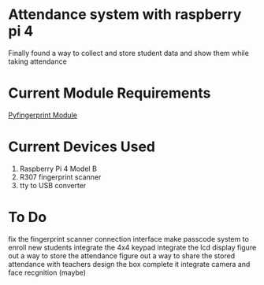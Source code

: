 # Attendance system with raspberry pi 4
Finally found a way to collect and store student data and show them while taking attendance

# Current Module Requirements
<a href="https://pypi.org/project/pyfingerprint/">Pyfingerprint Module</a>

# Current Devices Used
1. Raspberry Pi 4 Model B
2. R307 fingerprint scanner
3. tty to USB converter

# To Do
fix the fingerprint scanner connection interface
make passcode system to enroll new students
integrate the 4x4 keypad
integrate the lcd display
figure out a way to store the attendance
figure out a way to share the stored attendance with teachers
design the box
complete it
integrate camera and face recgnition (maybe)